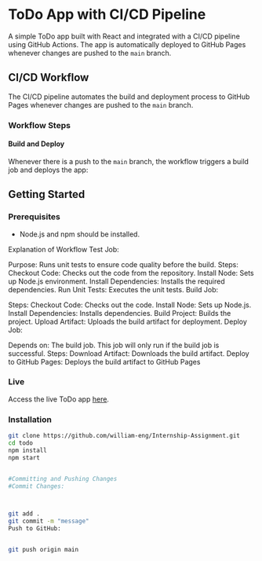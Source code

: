# ToDo App with CI/CD Pipeline

A simple ToDo app built with React and integrated with a CI/CD pipeline using GitHub Actions. The app is automatically deployed to GitHub Pages whenever changes are pushed to the `main` branch.

## CI/CD Workflow

The CI/CD pipeline automates the build and deployment process to GitHub Pages whenever changes are pushed to the `main` branch.

### Workflow Steps

#### Build and Deploy

Whenever there is a push to the `main` branch, the workflow triggers a build job and deploys the app:

## Getting Started

### Prerequisites

- Node.js and npm should be installed.

Explanation of Workflow
Test Job:

Purpose: Runs unit tests to ensure code quality before the build.
Steps:
Checkout Code: Checks out the code from the repository.
Install Node: Sets up Node.js environment.
Install Dependencies: Installs the required dependencies.
Run Unit Tests: Executes the unit tests.
Build Job:

Steps:
Checkout Code: Checks out the code.
Install Node: Sets up Node.js.
Install Dependencies: Installs dependencies.
Build Project: Builds the project.
Upload Artifact: Uploads the build artifact for deployment.
Deploy Job:

Depends on: The build job. This job will only run if the build job is successful.
Steps:
Download Artifact: Downloads the build artifact.
Deploy to GitHub Pages: Deploys the build artifact to GitHub Pages

### Live
Access the live ToDo app [here](https://william-eng.github.io/Internship-Assignment/).

### Installation

   ```bash
   git clone https://github.com/william-eng/Internship-Assignment.git
   cd todo
   npm install
   npm start


#Committing and Pushing Changes
#Commit Changes:



git add .
git commit -m "message"
Push to GitHub:


git push origin main



